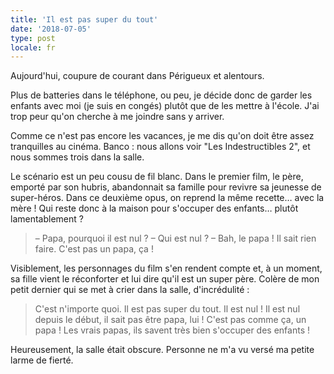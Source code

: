 ```yaml
---
title: 'Il est pas super du tout'
date: '2018-07-05'
type: post
locale: fr
---
```


Aujourd'hui, coupure de courant dans Périgueux et alentours.

<!-- more -->

Plus de batteries dans le téléphone, ou peu, je décide donc de garder les enfants avec moi (je suis en congés) plutôt que de les mettre à l'école. J'ai trop peur qu'on cherche à me joindre sans y arriver.

Comme ce n'est pas encore les vacances, je me dis qu'on doit être assez tranquilles au cinéma. Banco : nous allons voir "Les Indestructibles 2", et nous sommes trois dans la salle.

Le scénario est un peu cousu de fil blanc. Dans le premier film, le père, emporté par son hubris, abandonnait sa famille pour revivre sa jeunesse de super-héros. Dans ce deuxième opus, on reprend la même recette… avec la mère ! Qui reste donc à la maison pour s'occuper des enfants… plutôt lamentablement ?

> – Papa, pourquoi il est nul ?
> – Qui est nul ?
> – Bah, le papa ! Il sait rien faire. C'est pas un papa, ça !

Visiblement, les personnages du film s'en rendent compte et, à un moment, sa fille vient le réconforter et lui dire qu'il est un super père. Colère de mon petit dernier qui se met à crier dans la salle, d'incrédulité :

> C'est n'importe quoi. Il est pas super du tout. Il est nul ! Il est nul depuis le début, il sait pas être papa, lui ! C'est pas comme ça, un papa ! Les vrais papas, ils savent très bien s'occuper des enfants !

Heureusement, la salle était obscure. Personne ne m'a vu versé ma petite larme de fierté.